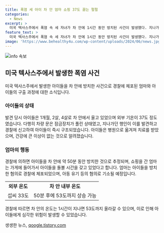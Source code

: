 ```yaml
---
title: 폭염 세 아이 차 안 엄마 쇼핑 37도 끓는 펄펄
categories:
  - News
excerpt: >
  미국 텍사스주에서 폭염 속 세 자녀가 차 안에 1시간 동안 방치된 사건이 발생했다. 지나가던 행인의 신고로 경찰이 출동하여 아이들을 구조하였고, 다행히 문은 잠금장치가 풀려 있어 위급한 상황은 피했다. 아이들의 엄마는 쇼핑을 하러 들어가다가 체포되었으며, 아동 유기 등의 혐의로 기소되었다. 인근 기상청 차트에 따르면 33도의 온도에서 차 안은 1시간 후 53도까지 올라갈 수 있으며, 아이들은 병원에서 치료를 받았지만 큰 이상은 없는 것으로 보고되었다. #미국 #폭염 #아동유기 #사건 #텍사스
feature_text: >
  미국 텍사스주에서 폭염 속 세 자녀가 차 안에 1시간 동안 방치된 사건이 발생했다. 지나가던 행인의 신고로 경찰이 출동하여 아이들을 구조하였고, 다행히 문은 잠금장치가 풀려 있어 위급한 상황은 피했다. 아이들의 엄마는 쇼핑을 하러 들어가다가 체포되었으며, 아동 유기 등의 혐의로 기소되었다. 인근 기상청 차트에 따르면 33도의 온도에서 차 안은 1시간 후 53도까지 올라갈 수 있으며, 아이들은 병원에서 치료를 받았지만 큰 이상은 없는 것으로 보고되었다. #미국 #폭염 #아동유기 #사건 #텍사스
image: 'https://www.behealthy4u.com/wp-content/uploads/2024/06/news.jpg'
---
```


<p><img src="https://www.behealthy4u.com/wp-content/uploads/2024/06/news.jpg" alt="info 속보" /></p>

<h2 data-ke-size="size26">미국 텍사스주에서 발생한 폭염 사건</h2>

<p data-ke-size="size16">미국 텍사스주에서 발생한 아이들을 차 안에 방치한 사건으로 경찰에 체포된 엄마와 아이들의 구출 과정에 대한 소식입니다.</p>

<h3>아이들의 상태</h3>

<p data-ke-size="size16">발견 당시 아이들은 1개월, 2살, 4살로 차 안에서 울고 있었으며 외부 기온이 37도 정도였습니다. 다행히 차량 문은 잠금장치가 풀린 상태였고, 지나가던 행인이 이를 발견하고 경찰에 신고하여 아이들이 즉시 구조되었습니다. 아이들은 병원으로 옮겨져 치료를 받았으며, 건강에 큰 이상이 없는 것으로 알려졌습니다.</p>

<h3>엄마의 행동</h3>

<p data-ke-size="size16">경찰에 의하면 아이들을 차 안에 약 50분 동안 방치한 것으로 추정되며, 쇼핑을 간 엄마는 가게에 들어가서 아이들을 돌볼 시간을 갖고 있었다고 합니다. 엄마는 아이들을 방치한 혐의로 경찰에 체포되었으며, 아동 유기 등의 혐의로 기소될 예정입니다.</p>

<table>
  <tr>
    <td style="text-align: center; height: 17px;"><b>외부 온도</b></td>
    <td style="text-align: center; height: 17px;"><b>차 안 내부 온도</b></td>
  </tr>
  <tr>
    <td style="text-align: center; height: 17px;">섭씨 33도</td>
    <td style="text-align: center; height: 17px;">50분 후에 53도까지 상승 가능</td>
  </tr>
</table>

<p data-ke-size="size16">경찰에 따르면 차 안의 온도는 1시간이 지나면 53도까지 올라갈 수 있으며, 이로 인해 아이들에게 심각한 위험이 발생할 수 있었습니다.</p>
생생한 뉴스, <a href="https://qoogle.tistory.com" rel="dofollow">qoogle.tistory.com</a>


